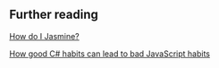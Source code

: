 ## Further reading
[How do I Jasmine?](http://evanhahn.com/how-do-i-jasmine/)

[How good C# habits can lead to bad JavaScript habits](http://appendto.com/2010/10/how-good-c-habits-can-encourage-bad-javascript-habits-part-1/)
